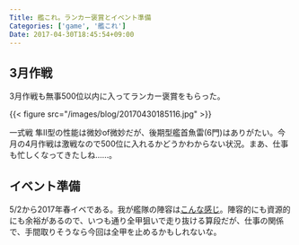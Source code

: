 ```yaml
---
Title: 艦これ。ランカー褒賞とイベント準備
Categories: ['game', '艦これ']
Date: 2017-04-30T18:45:54+09:00
---
```


## 3月作戦

3月作戦も無事500位以内に入ってランカー褒賞をもらった。

{{< figure src="/images/blog/20170430185116.jpg" >}}

一式戦 隼II型の性能は微妙of微妙だが、後期型艦首魚雷(6門)はありがたい。今月の4月作戦は激戦なので500位に入れるかどうかわからない状況。まあ、仕事も忙しくなってきたしね……。

## イベント準備

5/2から2017年春イベである。我が艦隊の陣容は[こんな感じ](http://kancolle-calc.net/kanmusu_list.html?id=-KiyKLkKzLH1u3xjO6sr)。陣容的にも資源的にも余裕があるので、いつも通り全甲狙いで走り抜ける算段だが、仕事の関係で、手間取りそうなら今回は全甲を止めるかもしれないな。

